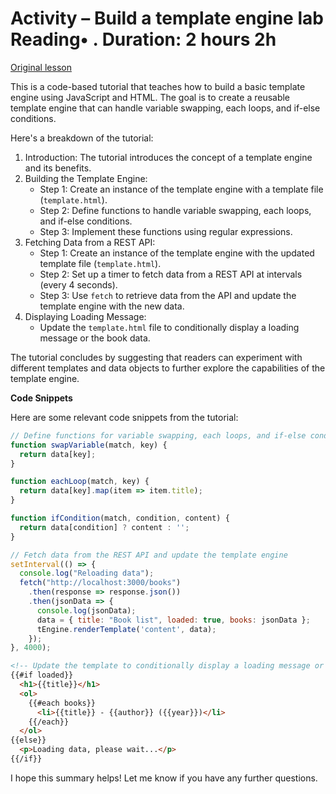 # Activity – Build a template engine lab Reading• . Duration: 2 hours 2h

[Original lesson](https://www.coursera.org/learn/uol-web-development/supplement/C9psP/activity-build-a-template-engine-lab)

This is a code-based tutorial that teaches how to build a basic template engine using JavaScript and HTML. The goal is to create a reusable template engine that can handle variable swapping, each loops, and if-else conditions.

Here's a breakdown of the tutorial:

1. Introduction: The tutorial introduces the concept of a template engine and its benefits.
2. Building the Template Engine:
	* Step 1: Create an instance of the template engine with a template file (`template.html`).
	* Step 2: Define functions to handle variable swapping, each loops, and if-else conditions.
	* Step 3: Implement these functions using regular expressions.
3. Fetching Data from a REST API:
	* Step 1: Create an instance of the template engine with the updated template file (`template.html`).
	* Step 2: Set up a timer to fetch data from a REST API at intervals (every 4 seconds).
	* Step 3: Use `fetch` to retrieve data from the API and update the template engine with the new data.
4. Displaying Loading Message:
	* Update the `template.html` file to conditionally display a loading message or the book data.

The tutorial concludes by suggesting that readers can experiment with different templates and data objects to further explore the capabilities of the template engine.

**Code Snippets**

Here are some relevant code snippets from the tutorial:

```javascript
// Define functions for variable swapping, each loops, and if-else conditions
function swapVariable(match, key) {
  return data[key];
}

function eachLoop(match, key) {
  return data[key].map(item => item.title);
}

function ifCondition(match, condition, content) {
  return data[condition] ? content : '';
}
```

```javascript
// Fetch data from the REST API and update the template engine
setInterval(() => {
  console.log("Reloading data");
  fetch("http://localhost:3000/books")
    .then(response => response.json())
    .then(jsonData => {
      console.log(jsonData);
      data = { title: "Book list", loaded: true, books: jsonData };
      tEngine.renderTemplate('content', data);
    });
}, 4000);
```

```html
<!-- Update the template to conditionally display a loading message or the book data -->
{{#if loaded}}
  <h1>{{title}}</h1>
  <ol>
    {{#each books}}
      <li>{{title}} - {{author}} ({{year}})</li>
    {{/each}}
  </ol>
{{else}}
  <p>Loading data, please wait...</p>
{{/if}}
```

I hope this summary helps! Let me know if you have any further questions.

